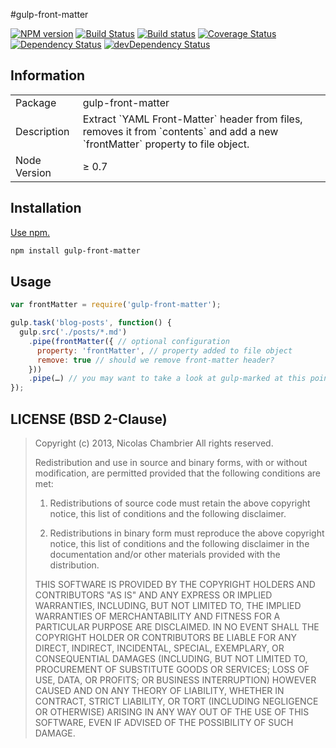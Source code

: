 #gulp-front-matter 

[![NPM version](http://img.shields.io/npm/v/gulp-front-matter.svg)](https://www.npmjs.com/package/gulp-front-matter)
[![Build Status](http://img.shields.io/travis/lmtm/gulp-front-matter.svg)](http://travis-ci.org/lmtm/gulp-front-matter)
[![Build status](https://ci.appveyor.com/api/projects/status/uklpp61n71y0pvr2?svg=true)](https://ci.appveyor.com/project/ShinnosukeWatanabe/gulp-front-matter)
[![Coverage Status](https://img.shields.io/coveralls/lmtm/gulp-front-matter.svg)](https://coveralls.io/r/lmtm/gulp-front-matter)
[![Dependency Status](https://img.shields.io/david/lmtm/gulp-front-matter.svg?label=deps)](https://david-dm.org/lmtm/gulp-front-matter)
[![devDependency Status](https://img.shields.io/david/dev/lmtm/gulp-front-matter.svg?label=devDeps)](https://david-dm.org/lmtm/gulp-front-matter#info=devDependencies)

## Information

<table>
<tr>
<td>Package</td><td>gulp-front-matter</td>
</tr>
<tr>
<td>Description</td>
<td>Extract `YAML Front-Matter` header from files, removes it from `contents` and add a new `frontMatter` property to file object.</td>
</tr>
<tr>
<td>Node Version</td>
<td>≥ 0.7</td>
</tr>
</table>

## Installation

[Use npm.](https://docs.npmjs.com/cli/install)

```sh
npm install gulp-front-matter
```

## Usage

```javascript
var frontMatter = require('gulp-front-matter');

gulp.task('blog-posts', function() {
  gulp.src('./posts/*.md')
    .pipe(frontMatter({ // optional configuration
      property: 'frontMatter', // property added to file object
      remove: true // should we remove front-matter header?
    }))
    .pipe(…) // you may want to take a look at gulp-marked at this point
});
```

## LICENSE (BSD 2-Clause)

> Copyright (c) 2013, Nicolas Chambrier
> All rights reserved.
>
> Redistribution and use in source and binary forms, with or without modification, are permitted provided that the following conditions are met:
>
> 1. Redistributions of source code must retain the above copyright notice, this list of conditions and the following disclaimer.
>
> 2. Redistributions in binary form must reproduce the above copyright notice, this list of conditions and the following disclaimer in the documentation and/or other materials provided with the distribution.
>
> THIS SOFTWARE IS PROVIDED BY THE COPYRIGHT HOLDERS AND CONTRIBUTORS "AS IS" AND ANY EXPRESS OR IMPLIED WARRANTIES, INCLUDING, BUT NOT LIMITED TO, THE IMPLIED WARRANTIES OF MERCHANTABILITY AND FITNESS FOR A PARTICULAR PURPOSE ARE DISCLAIMED. IN NO EVENT SHALL THE COPYRIGHT HOLDER OR CONTRIBUTORS BE LIABLE FOR ANY DIRECT, INDIRECT, INCIDENTAL, SPECIAL, EXEMPLARY, OR CONSEQUENTIAL DAMAGES (INCLUDING, BUT NOT LIMITED TO, PROCUREMENT OF SUBSTITUTE GOODS OR SERVICES; LOSS OF USE, DATA, OR PROFITS; OR BUSINESS INTERRUPTION) HOWEVER CAUSED AND ON ANY THEORY OF LIABILITY, WHETHER IN CONTRACT, STRICT LIABILITY, OR TORT (INCLUDING NEGLIGENCE OR OTHERWISE) ARISING IN ANY WAY OUT OF THE USE OF THIS SOFTWARE, EVEN IF ADVISED OF THE POSSIBILITY OF SUCH DAMAGE.
